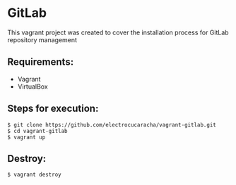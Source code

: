 # GitLab

This vagrant project was created to cover the installation process for GitLab repository management

## Requirements:

* Vagrant
* VirtualBox

## Steps for execution:

    $ git clone https://github.com/electrocucaracha/vagrant-gitlab.git
    $ cd vagrant-gitlab
    $ vagrant up

## Destroy:

    $ vagrant destroy
